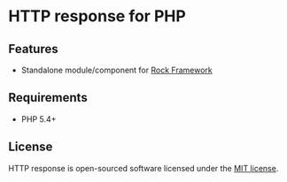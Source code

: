 HTTP response for PHP
=================

Features
-------------------

 * Standalone module/component for [Rock Framework](https://github.com/romeOz/rock)
 
Requirements
-------------------
 * PHP 5.4+

License
-------------------

HTTP response is open-sourced software licensed under the [MIT license](http://opensource.org/licenses/MIT).